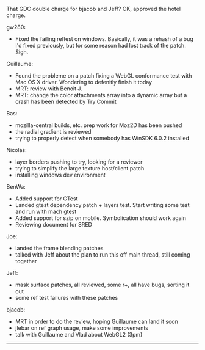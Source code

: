 That GDC double charge for bjacob and Jeff?  OK, approved the hotel charge.
 

gw280:
* Fixed the failing reftest on windows. Basically, it was a rehash of a bug I'd fixed previously, but for some reason had lost track of the patch. Sigh.

Guillaume:
* Found the probleme on a patch fixing a WebGL conformance test with Mac OS X driver. Wondering to defenitly finish it today
* MRT: review with Benoit J.
* MRT: change the color attachments array into a dynamic array but a crash has been detected by Try Commit

Bas:
* mozilla-central builds, etc. prep work for Moz2D has been pushed
* the radial gradient is reviewed
* trying to properly detect when somebody has WinSDK 6.0.2 installed

Nicolas:
* layer borders pushing to try, looking for a reviewer
* trying to simplify the large texture host/client patch
* installing windows dev environment

BenWa:
* Added support for GTest
* Landed gtest dependency patch + layers test. Start writing some test and run with mach gtest
* Added support for szip on mobile. Symbolication should work again
* Reviewing document for SRED

Joe:
* landed the frame blending patches
* talked with Jeff about the plan to run this off main thread, still coming together

Jeff:
* mask surface patches, all reviewed, some r+, all have bugs, sorting it out
* some ref test failures with these patches

bjacob:
* MRT in order to do the review, hoping Guillaume can land it soon
* jlebar on ref graph usage, make some improvements
* talk with Guillaume and Vlad about WebGL2 (3pm)

________________



